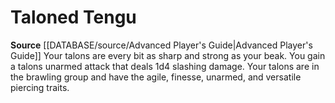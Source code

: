 ﻿---
id: '81'
name: Taloned Tengu
rarity: Common
rus_type_level: null
source: '[[DATABASE/source/Advanced Player''s Guide|Advanced Player''s Guide]]'
trait: null
type: Heritage

---
# Taloned Tengu

**Source** [[DATABASE/source/Advanced Player's Guide|Advanced Player's Guide]] 
Your talons are every bit as sharp and strong as your beak. You gain a talons unarmed attack that deals 1d4 slashing damage. Your talons are in the brawling group and have the agile, finesse, unarmed, and versatile piercing traits.